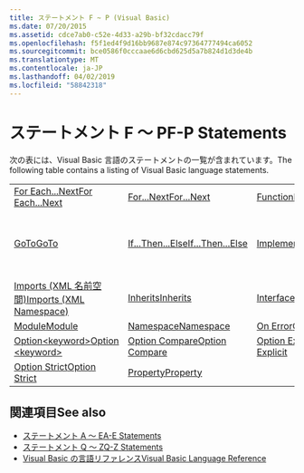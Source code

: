 ```yaml
---
title: ステートメント F ~ P (Visual Basic)
ms.date: 07/20/2015
ms.assetid: cdce7ab0-c52e-4d33-a29b-bf32cdacc79f
ms.openlocfilehash: f5f1ed4f9d16bb9687e874c97364777494ca6052
ms.sourcegitcommit: bce0586f0cccaae6d6cbd625d5a7b824d1d3de4b
ms.translationtype: MT
ms.contentlocale: ja-JP
ms.lasthandoff: 04/02/2019
ms.locfileid: "58842318"
---
```

# <a name="f-p-statements"></a><span data-ttu-id="becbc-102">ステートメント F ～ P</span><span class="sxs-lookup"><span data-stu-id="becbc-102">F-P Statements</span></span>
<span data-ttu-id="becbc-103">次の表には、Visual Basic 言語のステートメントの一覧が含まれています。</span><span class="sxs-lookup"><span data-stu-id="becbc-103">The following table contains a listing of Visual Basic language statements.</span></span>  
  
|||||  
|---|---|---|---|  
|[<span data-ttu-id="becbc-104">For Each...Next</span><span class="sxs-lookup"><span data-stu-id="becbc-104">For Each...Next</span></span>](../../../visual-basic/language-reference/statements/for-each-next-statement.md)|[<span data-ttu-id="becbc-105">For...Next</span><span class="sxs-lookup"><span data-stu-id="becbc-105">For...Next</span></span>](../../../visual-basic/language-reference/statements/for-next-statement.md)|[<span data-ttu-id="becbc-106">Function</span><span class="sxs-lookup"><span data-stu-id="becbc-106">Function</span></span>](../../../visual-basic/language-reference/statements/function-statement.md)|[<span data-ttu-id="becbc-107">Get</span><span class="sxs-lookup"><span data-stu-id="becbc-107">Get</span></span>](../../../visual-basic/language-reference/statements/get-statement.md)|  
|[<span data-ttu-id="becbc-108">GoTo</span><span class="sxs-lookup"><span data-stu-id="becbc-108">GoTo</span></span>](../../../visual-basic/language-reference/statements/goto-statement.md)|[<span data-ttu-id="becbc-109">If...Then...Else</span><span class="sxs-lookup"><span data-stu-id="becbc-109">If...Then...Else</span></span>](../../../visual-basic/language-reference/statements/if-then-else-statement.md)|[<span data-ttu-id="becbc-110">Implements</span><span class="sxs-lookup"><span data-stu-id="becbc-110">Implements</span></span>](../../../visual-basic/language-reference/statements/implements-statement.md)|[<span data-ttu-id="becbc-111">Imports (.NET 名前空間と型)</span><span class="sxs-lookup"><span data-stu-id="becbc-111">Imports (.NET Namespace and Type)</span></span>](../../../visual-basic/language-reference/statements/imports-statement-net-namespace-and-type.md)|  
|[<span data-ttu-id="becbc-112">Imports (XML 名前空間)</span><span class="sxs-lookup"><span data-stu-id="becbc-112">Imports (XML Namespace)</span></span>](../../../visual-basic/language-reference/statements/imports-statement-xml-namespace.md)|[<span data-ttu-id="becbc-113">Inherits</span><span class="sxs-lookup"><span data-stu-id="becbc-113">Inherits</span></span>](../../../visual-basic/language-reference/statements/inherits-statement.md)|[<span data-ttu-id="becbc-114">Interface</span><span class="sxs-lookup"><span data-stu-id="becbc-114">Interface</span></span>](../../../visual-basic/language-reference/statements/interface-statement.md)|[<span data-ttu-id="becbc-115">Mid</span><span class="sxs-lookup"><span data-stu-id="becbc-115">Mid</span></span>](../../../visual-basic/language-reference/statements/mid-statement.md)|  
|[<span data-ttu-id="becbc-116">Module</span><span class="sxs-lookup"><span data-stu-id="becbc-116">Module</span></span>](../../../visual-basic/language-reference/statements/module-statement.md)|[<span data-ttu-id="becbc-117">Namespace</span><span class="sxs-lookup"><span data-stu-id="becbc-117">Namespace</span></span>](../../../visual-basic/language-reference/statements/namespace-statement.md)|[<span data-ttu-id="becbc-118">On Error</span><span class="sxs-lookup"><span data-stu-id="becbc-118">On Error</span></span>](../../../visual-basic/language-reference/statements/on-error-statement.md)|[<span data-ttu-id="becbc-119">Operator</span><span class="sxs-lookup"><span data-stu-id="becbc-119">Operator</span></span>](../../../visual-basic/language-reference/statements/operator-statement.md)|  
|[<span data-ttu-id="becbc-120">Option\<keyword></span><span class="sxs-lookup"><span data-stu-id="becbc-120">Option \<keyword></span></span>](../../../visual-basic/language-reference/statements/option-keyword-statement.md)|[<span data-ttu-id="becbc-121">Option Compare</span><span class="sxs-lookup"><span data-stu-id="becbc-121">Option Compare</span></span>](../../../visual-basic/language-reference/statements/option-compare-statement.md)|[<span data-ttu-id="becbc-122">Option Explicit</span><span class="sxs-lookup"><span data-stu-id="becbc-122">Option Explicit</span></span>](../../../visual-basic/language-reference/statements/option-explicit-statement.md)|[<span data-ttu-id="becbc-123">Option Infer</span><span class="sxs-lookup"><span data-stu-id="becbc-123">Option Infer</span></span>](../../../visual-basic/language-reference/statements/option-infer-statement.md)|  
|[<span data-ttu-id="becbc-124">Option Strict</span><span class="sxs-lookup"><span data-stu-id="becbc-124">Option Strict</span></span>](../../../visual-basic/language-reference/statements/option-strict-statement.md)|[<span data-ttu-id="becbc-125">Property</span><span class="sxs-lookup"><span data-stu-id="becbc-125">Property</span></span>](../../../visual-basic/language-reference/statements/property-statement.md)|||  
  
## <a name="see-also"></a><span data-ttu-id="becbc-126">関連項目</span><span class="sxs-lookup"><span data-stu-id="becbc-126">See also</span></span>

- [<span data-ttu-id="becbc-127">ステートメント A ～ E</span><span class="sxs-lookup"><span data-stu-id="becbc-127">A-E Statements</span></span>](../../../visual-basic/language-reference/statements/a-e-statements.md)
- [<span data-ttu-id="becbc-128">ステートメント Q ～ Z</span><span class="sxs-lookup"><span data-stu-id="becbc-128">Q-Z Statements</span></span>](../../../visual-basic/language-reference/statements/q-z-statements.md)
- [<span data-ttu-id="becbc-129">Visual Basic の言語リファレンス</span><span class="sxs-lookup"><span data-stu-id="becbc-129">Visual Basic Language Reference</span></span>](../../../visual-basic/language-reference/index.md)
